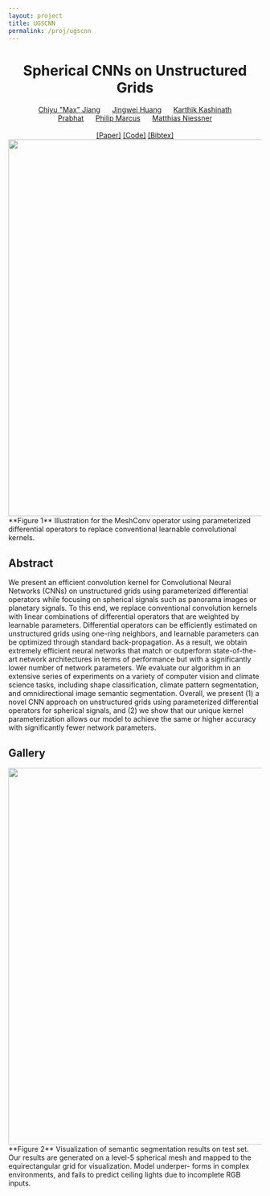 ```yaml
---
layout: project
title: UGSCNN
permalink: /proj/ugscnn
---
```

<center>
<h1> Spherical CNNs on Unstructured Grids </h1>
<a href="http://www.maxjiang.ml/">Chiyu "Max" Jiang</a> &nbsp; &nbsp; &nbsp;<a href="http://stanford.edu/~jingweih/">Jingwei Huang</a> &nbsp; &nbsp; &nbsp;<a href="http://www.nersc.gov/about/nersc-staff/data-analytics-services/karthik-kashinath/">Karthik Kashinath</a><br>
<a href=
"http://www.nersc.gov/about/nersc-staff/data-analytics-services/prabhat/">Prabhat</a> &nbsp; &nbsp; &nbsp;<a href="http://www.me.berkeley.edu/people/faculty/philip-s-marcus">Philip Marcus</a> &nbsp; &nbsp; &nbsp;<a href="http://niessnerlab.org/">Matthias Niessner</a><br>
<br>
<a href="#" onclick="window.location.href='https://openreview.net/pdf?id=Bkl-43C9FQ'">[Paper]</a>&nbsp;<a href="#" onclick="window.location.href='https://github.com/maxjiang93/ugscnn'">[Code]</a>&nbsp;<a href="#" onclick="window.location.href='{{ site.baseurl }}/assets/bib/jiang2019spherical.txt'">[Bibtex]</a>
<img src="{{ site.baseurl }}/assets/img/ugscnn/teaser.png" width="750"/>
</center>
**Figure 1** Illustration for the MeshConv operator using parameterized differential operators to replace conventional learnable convolutional kernels.

## Abstract

We present an efficient convolution kernel for Convolutional Neural Networks (CNNs) on unstructured grids using parameterized differential operators while focusing on spherical signals such as panorama images or planetary signals. To this end, we replace conventional convolution kernels with linear combinations of differential operators that are weighted by learnable parameters. Differential operators can be efficiently estimated on unstructured grids using one-ring neighbors, and learnable parameters can be optimized through standard back-propagation. As a result, we obtain extremely efficient neural networks that match or outperform state-of-the-art network architectures in terms of performance but with a significantly lower number of network parameters. We evaluate our algorithm in an extensive series of experiments on a variety of computer vision and climate science tasks, including shape classification, climate pattern segmentation, and omnidirectional image semantic segmentation. Overall, we present (1) a novel CNN approach on unstructured grids using parameterized differential operators for spherical signals, and (2) we show that our unique kernel parameterization allows our model to achieve the same or higher accuracy with significantly fewer network parameters.

## Gallery
<center>
<img src="{{ site.baseurl }}/assets/img/ugscnn/ugscnn_vis.png" width="750"/>
</center>
**Figure 2** Visualization of semantic segmentation results on test set. Our results are generated on a level-5 spherical mesh and mapped to the equirectangular grid for visualization. Model underper- forms in complex environments, and fails to predict ceiling lights due to incomplete RGB inputs.